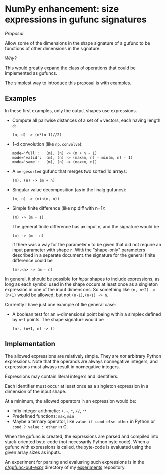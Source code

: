 NumPy enhancement: size expressions in gufunc signatures
========================================================

*Proposal*

Allow some of the dimensions in the shape signature of a gufunc to
be functions of other dimensions in the signature.

*Why?*

This would greatly expand the class of operations that could be
implemented as gufuncs.

The simplest way to introduce this proposal is with examples.

Examples
--------

In these first examples, only the output shapes use expressions.

* Compute all pairwise distances of a set of `n` vectors, each having
  length `d`:

      (n, d) -> (n*(n-1)//2)

* 1-d convolution (like `np.convolve`):

      mode='full':   (m), (n) -> (m + n - 1)
      mode='valid':  (m), (n) -> (max(m, n) - min(m, n) - 1)
      mode='same':   (m), (n) -> (max(m, n))

* A `mergesorted` gufunc that merges two sorted 1d arrays:

      (m), (n) -> (m + n)

* Singular value decomposition (as in the linalg gufuncs):

      (m, n) -> (min(m, n))

* Simple finite difference (like np.diff with n=1):

      (m) -> (m - 1)

  The general finite difference has an input `n`, and the
  signature would be

      (m) -> (m - n)

  if there was a way for the parameter `n` to be given that did not
  require an input parameter with shape `n`.  With the "shape-only"
  parameters described in a separate document, the signature for the
  general finite difference could be

      (m),<n> -> (m - n)

In general, it should be possible for *input* shapes to include
expressions, as long as each symbol used in the shape occurs at least
once as a singleton expression in one of the input dimensions.  So
something like `(n, n+2) -> (n+1)` would be allowed, but not
`(n-1),(n+1) -> n`.

Currently I have just one example of the general case:

* A boolean test for an `n`-dimensional point being within a
  simplex defined by `n+1` points.  The shape signature would be

      (n), (n+1, n) -> ()

Implementation
--------------

The allowed expressions are relatively simple.  They are *not*
arbitrary Python expressions.  Note that the operands are always
nonnegative integers, and expressions must always result in
nonnegative integers.

Expressions may contain literal integers and identifiers.

Each identifier must occur at least once as a singleton expression
in a dimension of the input shape.

At a minimum, the allowed operators in an expression would be:

* Infix integer arithmetic: `+`, `-`, `*`, `//`, `**`
* Predefined functions: `max`, `min`
* Maybe a ternary operator, like `value if cond else other` in Python
  or `cond ? value : other` in C.

When the gufunc is created, the expressions are parsed and compiled into
stack-oriented byte-code (not necessarily Python byte code).  When a
gufunc with expressions is called, the byte-code is evaluated using the
given array sizes as inputs.

An experiment for parsing and evaluating such expressions is in the
[c/gufunc-out-expr](https://github.com/WarrenWeckesser/experiments/tree/master/c/gufunc-out-expr)
directory of my [experiments](https://github.com/WarrenWeckesser/experiments)
repository.

